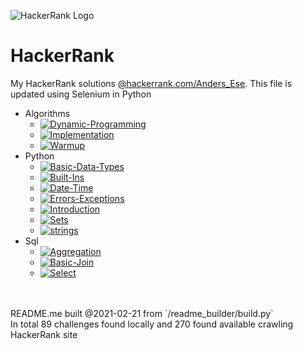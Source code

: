 ![HackerRank Logo](https://user-images.githubusercontent.com/1194257/65596422-1cef2080-df97-11e9-9abb-a225204d1805.png)
# HackerRank
My HackerRank solutions [@hackerrank.com/Anders_Ese](https://www.hackerrank.com/Anders_Ese). This file is updated using Selenium in Python
- Algorithms
	 - [![Dynamic-Programming](https://img.shields.io/static/v1?label=Dynamic-Programming&message=1%2F99&color=FF0000)](../algorithms/Dynamic-Programming)
	 - [![Implementation](https://img.shields.io/static/v1?label=Implementation&message=2%2F66&color=FF0000)](../algorithms/Implementation)
	 - [![Warmup](https://img.shields.io/static/v1?label=Warmup&message=9%2F10&color=FFFF00)](../algorithms/Warmup)
- Python
	 - [![Basic-Data-Types](https://img.shields.io/static/v1?label=Basic-Data-Types&message=6%2F6&color=00FF00)](../python/Basic-Data-Types)
	 - [![Built-Ins](https://img.shields.io/static/v1?label=Built-Ins&message=6%2F6&color=00FF00)](../python/Built-Ins)
	 - [![Date-Time](https://img.shields.io/static/v1?label=Date-Time&message=2%2F2&color=00FF00)](../python/Date-Time)
	 - [![Errors-Exceptions](https://img.shields.io/static/v1?label=Errors-Exceptions&message=2%2F2&color=00FF00)](../python/Errors-Exceptions)
	 - [![Introduction](https://img.shields.io/static/v1?label=Introduction&message=7%2F7&color=00FF00)](../python/Introduction)
	 - [![Sets](https://img.shields.io/static/v1?label=Sets&message=2%2F13&color=FF0000)](../python/Sets)
	 - [![strings](https://img.shields.io/static/v1?label=strings&message=12%2F14&color=FFFF00)](../python/strings)
- Sql
	 - [![Aggregation](https://img.shields.io/static/v1?label=Aggregation&message=17%2F17&color=00FF00)](../sql/Aggregation)
	 - [![Basic-Join](https://img.shields.io/static/v1?label=Basic-Join&message=3%2F8&color=FFFF00)](../sql/Basic-Join)
	 - [![Select](https://img.shields.io/static/v1?label=Select&message=20%2F20&color=00FF00)](../sql/Select)
<br>
<br>
README.me built @2021-02-21 from `/readme_builder/build.py`
<br>
In total 89 challenges found locally and 270 found available crawling HackerRank site
